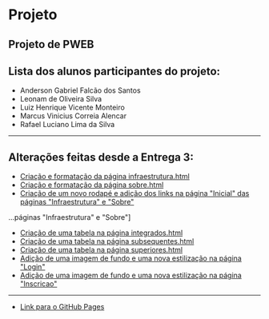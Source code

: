 # Projeto
Projeto de PWEB
---
## Lista dos alunos participantes do projeto:
* Anderson Gabriel Falcão dos Santos
* Leonam de Oliveira Silva
* Luiz Henrique Vicente Monteiro
* Marcus Vinicius Correia Alencar
* Rafael Luciano Lima da Silva
---
## Alterações feitas desde a Entrega 3:
* [Criação e formatação da página infraestrutura.html](https://github.com/rafaellucian0/Projeto/commit/a8b094ec5f763e9a67878dbd04246ebbd6e58214)
* [Criação e formatação da página sobre.html](https://github.com/rafaellucian0/Projeto/commit/42ff910ea956425d085406ce259c925177008e9f)
* [Criação de um novo rodapé e adição dos links na página "Inicial" das páginas "Infraestrutura" e "Sobre"](https://github.com/rafaellucian0/Projeto/commit/43b1cc1d08ff4b1a9fd485f2c27a08d58220e3df)

…páginas "Infraestrutura" e "Sobre"]
* [Criação de uma tabela na página integrados.html](link)
* [Criação de uma tabela na página subsequentes.html](link)
* [Criação de uma tabela na página superiores.html](link)
* [Adição de uma imagem de fundo e uma nova estilização na página "Login"](https://github.com/rafaellucian0/Projeto/commit/adae937005374b9bb3c88ba4eceb780050eb04ef)
* [Adição de uma imagem de fundo e uma nova estilização na página "Inscricao"](https://github.com/rafaellucian0/Projeto/commit/fdc5a57b93606347f99a0745c8294a5a8b020cd4)
---
* [Link para o GitHub Pages](https://rafaellucian0.github.io/Projeto/)
